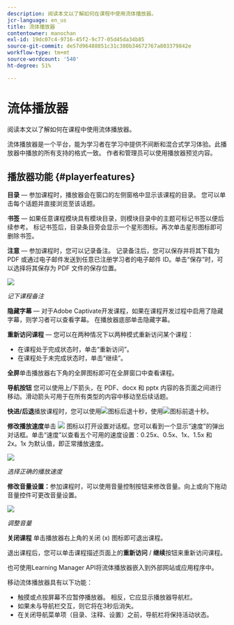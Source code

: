 ```yaml
---
description: 阅读本文以了解如何在课程中使用流体播放器。
jcr-language: en_us
title: 流体播放器
contentowner: manochan
exl-id: 19dc07c4-9716-45f2-9c77-05d45da34b85
source-git-commit: de57d96488851c31c380b34672767a803379842e
workflow-type: tm+mt
source-wordcount: '540'
ht-degree: 51%

---
```


# 流体播放器

阅读本文以了解如何在课程中使用流体播放器。

流体播放器是一个平台，能为学习者在学习中提供不间断和混合式学习体验。此播放器中播放的所有支持的格式一致。 作者和管理员可以使用播放器预览内容。

## 播放器功能 {#playerfeatures}

<!--![](assets/fluidicplayer-callout.png)-->

**目录** — 参加课程时，播放器会在窗口的左侧窗格中显示该课程的目录。 您可以单击每个话题并直接浏览至该话题。

**书签** — 如果任意课程模块具有模块目录，则模块目录中的主题可标记书签以便后续参考。 标记书签后，目录条目旁会显示一个星形图标。再次单击星形图标即可删除书签。

**注意** — 参加课程时，您可以记录备注。 记录备注后，您可以保存并将其下载为 PDF 或通过电子邮件发送到任意已注册学习者的电子邮件 ID。单击“保存”时，可以选择将其保存为 PDF 文件的保存位置。

![](assets/notes.png)

*记下课程备注*

**隐藏字幕** — 对于Adobe Captivate开发课程，如果在课程开发过程中启用了隐藏字幕，则学习者可以查看字幕。 在播放器底部单击隐藏字幕。

**重新访问课程** — 您可以在两种情况下以两种模式重新访问某个课程：

* 在课程处于完成状态时，单击“重新访问”。
* 在课程处于未完成状态时，单击“继续”。

**全屏**&#x200B;单击播放器右下角的全屏图标即可在全屏窗口中查看课程。

**导航按钮** 您可以使用上/下箭头，在 PDF、docx 和 pptx 内容的各页面之间进行移动。滑动箭头可用于在所有类型的内容中移动至后续话题。

**快进/后退**&#x200B;播放课程时，您可以使用![](assets/asset-1.png)图标后退十秒，使用![](assets/assets-2.png)图标前退十秒。

**修改播放速度**&#x200B;单击 ![](assets/speedicon.png) 图标以打开设置对话框。您可以看到一个显示“速度”的弹出对话框。单击“速度”以查看五个可用的速度设置：0.25x、0.5x、1x、1.5x 和 2x。1x 为默认值，即正常播放速度。

![](assets/speedvariants.png)

*选择正确的播放速度*

**修改音量设置：**&#x200B;参加课程时，可以使用音量控制按钮来修改音量。向上或向下拖动音量控件可更改音量设置。

![](assets/volumecontrol.png)

*调整音量*

**关闭课程** 单击播放器右上角的关闭 (x) 图标即可退出课程。

退出课程后，您可以单击课程描述页面上的&#x200B;**重新访问** / **继续**&#x200B;按钮来重新访问课程。

也可使用Learning Manager API将流体播放器嵌入到外部网站或应用程序中。

移动流体播放器具有以下功能：

* 触摸或点按屏幕不应暂停播放器。 相反，它应显示播放器导航栏。
* 如果未与导航栏交互，则它将在3秒后消失。
* 在关闭导航菜单项（目录、注释、设置）之前，导航栏将保持活动状态。
